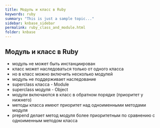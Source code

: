 ```yaml
---
title: Модуль и класс в Ruby
keywords: ruby
summary: "This is just a sample topic..."
sidebar: knbase_sidebar
permalink: ruby_class_and_module.html
folder: knbase
---
```


## Модуль и класс в Ruby
- модуль не может быть инстанциирован
- класс может наследоваться только от одного класса
- но в класс можно включить несколько модулей
- модуль не поддерживает наследование
- superclass класса - Module
- superclass модуля - Object
- модули включаются в класс в обратном порядке (приоритет у нижнего)
- методы класса имеют приоритет над одноименными методами модуля
- prepend делает метод модуля более приоритетным по сравнению с одноименным методом класса
